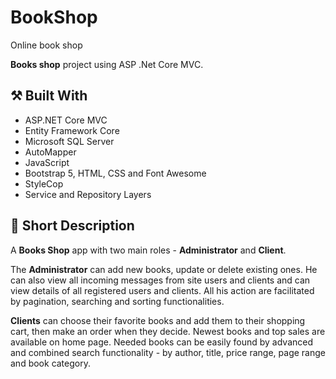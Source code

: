 # BookShop
 Online book shop


**Books shop** project using ASP .Net Core MVC.

## :hammer_and_pick: Built With

- ASP.NET Core MVC
- Entity Framework Core
- Microsoft SQL Server
- AutoMapper
- JavaScript
- Bootstrap 5, HTML, CSS and Font Awesome
- StyleCop
- Service and Repository Layers

## :bookmark_tabs: Short Description

A **Books Shop** app with two main roles - **Administrator** and **Client**.

The **Administrator** can add new books, update or delete existing ones. He can also view all incoming messages from site users and clients and can view details of all registered users and clients. All his action are facilitated by pagination, searching and sorting functionalities.

**Clients** can choose their favorite books and add them to their shopping cart, then make an order when they decide. Newest books and top sales are available on home page. Needed books can be easily found by advanced and combined search functionality - by author, title, price range, page range and book category.








